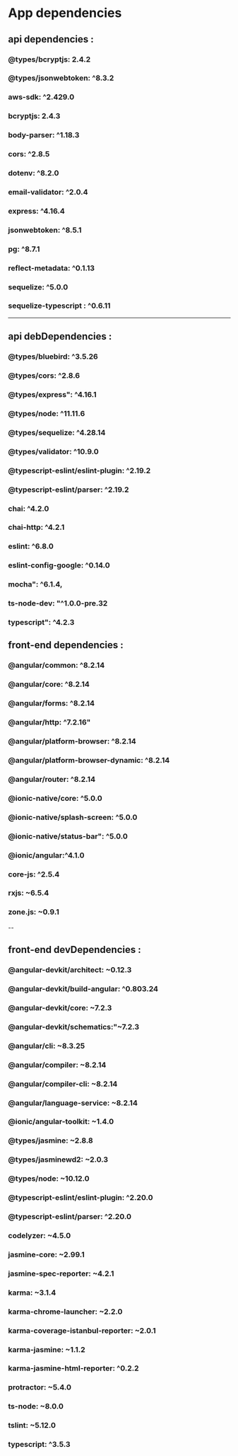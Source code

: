 #  App dependencies
 
## api dependencies :

###  @types/bcryptjs: 2.4.2

###  @types/jsonwebtoken: ^8.3.2

###  aws-sdk: ^2.429.0

###  bcryptjs: 2.4.3

###  body-parser: ^1.18.3

###  cors: ^2.8.5

###  dotenv: ^8.2.0

###  email-validator: ^2.0.4

###  express: ^4.16.4

###  jsonwebtoken: ^8.5.1

###  pg: ^8.7.1

###  reflect-metadata: ^0.1.13

###  sequelize: ^5.0.0

###  sequelize-typescript : ^0.6.11


 ---

## api debDependencies :
 ###  @types/bluebird: ^3.5.26
 ###  @types/cors: ^2.8.6
 ###  @types/express": ^4.16.1
 ###  @types/node: ^11.11.6
 ###  @types/sequelize: ^4.28.14
 ###  @types/validator: ^10.9.0
 ###  @typescript-eslint/eslint-plugin: ^2.19.2
 ###  @typescript-eslint/parser: ^2.19.2
 ###  chai: ^4.2.0
 ###  chai-http: ^4.2.1
 ###  eslint: ^6.8.0
 ###  eslint-config-google: ^0.14.0
 ###  mocha": ^6.1.4,
 ###  ts-node-dev: "^1.0.0-pre.32
 ###  typescript": ^4.2.3



## front-end dependencies :

 ###  @angular/common: ^8.2.14
  ### @angular/core: ^8.2.14
 ###  @angular/forms: ^8.2.14
 ###  @angular/http: ^7.2.16"
  ### @angular/platform-browser: ^8.2.14
  ### @angular/platform-browser-dynamic: ^8.2.14
 ###  @angular/router: ^8.2.14
 ###  @ionic-native/core: ^5.0.0
  ### @ionic-native/splash-screen: ^5.0.0
  ### @ionic-native/status-bar": ^5.0.0
 ###  @ionic/angular:^4.1.0
 ###  core-js: ^2.5.4
  ### rxjs: ~6.5.4
  ### zone.js: ~0.9.1
  --
  ## front-end devDependencies :
 ###   @angular-devkit/architect: ~0.12.3
 ###   @angular-devkit/build-angular: ^0.803.24
 ###   @angular-devkit/core: ~7.2.3
 ###   @angular-devkit/schematics:"~7.2.3
 ###   @angular/cli: ~8.3.25
 ###   @angular/compiler: ~8.2.14
 ###   @angular/compiler-cli: ~8.2.14
 ###   @angular/language-service: ~8.2.14
 ###   @ionic/angular-toolkit: ~1.4.0
 ###   @types/jasmine: ~2.8.8
 ###   @types/jasminewd2: ~2.0.3
 ###   @types/node: ~10.12.0
 ###   @typescript-eslint/eslint-plugin: ^2.20.0
 ###   @typescript-eslint/parser: ^2.20.0
 ###   codelyzer: ~4.5.0
 ###   jasmine-core: ~2.99.1
 ###   jasmine-spec-reporter: ~4.2.1
 ###   karma: ~3.1.4
 ###   karma-chrome-launcher: ~2.2.0
 ###   karma-coverage-istanbul-reporter: ~2.0.1
 ###   karma-jasmine: ~1.1.2
 ###   karma-jasmine-html-reporter: ^0.2.2
 ###   protractor: ~5.4.0
 ###   ts-node: ~8.0.0
 ###   tslint: ~5.12.0
 ###   typescript: ^3.5.3

